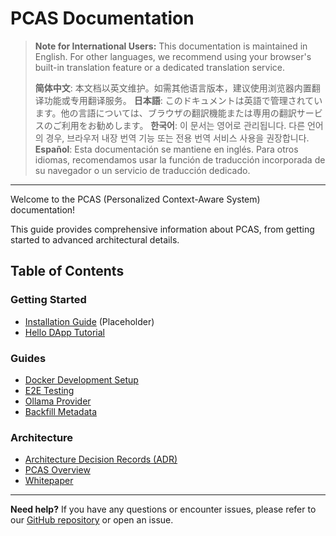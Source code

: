 # PCAS Documentation

> **Note for International Users:** This documentation is maintained in English. For other languages, we recommend using your browser's built-in translation feature or a dedicated translation service.
>
> **简体中文**: 本文档以英文维护。如需其他语言版本，建议使用浏览器内置翻译功能或专用翻译服务。
> **日本語**: このドキュメントは英語で管理されています。他の言語については、ブラウザの翻訳機能または専用の翻訳サービスのご利用をお勧めします。
> **한국어**: 이 문서는 영어로 관리됩니다. 다른 언어의 경우, 브라우저 내장 번역 기능 또는 전용 번역 서비스 사용을 권장합니다.
> **Español**: Esta documentación se mantiene en inglés. Para otros idiomas, recomendamos usar la función de traducción incorporada de su navegador o un servicio de traducción dedicado.

---

Welcome to the PCAS (Personalized Context-Aware System) documentation!

This guide provides comprehensive information about PCAS, from getting started to advanced architectural details.

## Table of Contents

### Getting Started
- [Installation Guide](./getting-started/installation.md) (Placeholder)
- [Hello DApp Tutorial](./getting-started/hello-dapp-tutorial.md)

### Guides
- [Docker Development Setup](./guides/docker-dev-setup.md)
- [E2E Testing](./guides/e2e-testing.md)
- [Ollama Provider](./guides/ollama-provider.md)
- [Backfill Metadata](./guides/backfill-metadata.md)

### Architecture
- [Architecture Decision Records (ADR)](./architecture/adr/)
- [PCAS Overview](./architecture/pcas-overview.md)
- [Whitepaper](./architecture/whitepaper.md)

---

**Need help?**
If you have any questions or encounter issues, please refer to our [GitHub repository](https://github.com/your-repo/pcas) or open an issue.